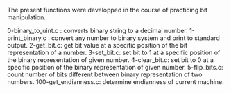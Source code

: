 The present functions were developped in the course of practicing bit manipulation.

0-binary_to_uint.c : converts binary string to a decimal number.
1-print_binary.c : convert any number to binary system and print to standard output.
2-get_bit.c: get bit value at a specific position of the bit representation of a number.
3-set_bit.c: set bit to 1 at a specific position of the binary representation of given number.
4-clear_bit.c: set bit to 0 at a specific position of the binary representation of given number.
5-flip_bits.c: count number of bits different between binary representation of two numbers.
100-get_endianness.c: determine endianness of current machine.
